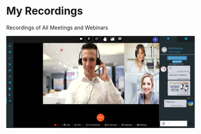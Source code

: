 # My Recordings

Recordings of All Meetings and Webinars

![](../../.gitbook/assets/image%20%28188%29.png)

